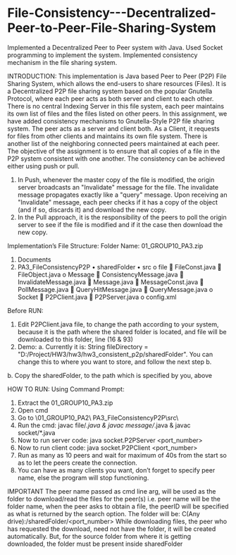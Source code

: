# File-Consistency---Decentralized-Peer-to-Peer-File-Sharing-System
Implemented a Decentralized Peer to Peer system with Java. 
Used Socket programming to implement the system. 
Implemented consistency mechanism in the file sharing system.

INTRODUCTION:
This implementation is Java based Peer to Peer (P2P) File Sharing System, which allows the end-users to share resources (Files). It is a Decentralized P2P file sharing system based on the popular Gnutella Protocol, where each peer acts as both server and client to each other. There is no central Indexing Server in this file system, each peer maintains its own list of files and the files listed on other peers. In this assignment, we have added consistency mechanisms to Gnutella-Style P2P file sharing system.
The peer acts as a server and client both. As a Client, it requests for files from other clients and maintains its own file system. There is another list of the neighboring connected peers maintained at each peer.
The objective of the assignment is to ensure that all copies of a file in the P2P system consistent with one another. The consistency can be achieved either using push or pull. 

1.	In Push, whenever the master copy of the file is modified, the origin server broadcasts an "Invalidate" message for the file. The invalidate message propagates exactly like a "query" message. Upon receiving an "Invalidate" message, each peer checks if it has a copy of the object (and if so, discards it) and download the new copy.
2.	In the Pull approach, it is the responsibility of the peers to poll the origin server to see if the file is modified and if it the case then download the new copy.


Implementation’s File Structure:
Folder Name: 01_GROUP10_PA3.zip
1.	Documents
2.	PA3_FileConsistencyP2P
•	sharedFolder
•	src
o	file
	FileConst.java
	FileObject.java
o	Message
	ConsistencyMessage.java
	InvalidateMessage.java
	Message.java
	MessageConst.java
	PollMessage.java
	QueryHitMessage.java
	QueryMessage.java
o	Socket
	P2PClient.java
	P2PServer.java
o	config.xml

Before RUN:
1.	Edit P2PClient.java file, to change the path according to your system, because it is the path where the shared folder is located, and file will be downloaded to this folder, line (16 & 93)
2.	 Demo:
a.	Currently it is: 
String fileDirectory = "D:/Project/HW3/hw3/hw3_consistent_p2p/sharedFolder". 
You can change this to where you want to store, and follow the next step b.

b.	Copy the sharedFolder, to the path which is specified by you, above


HOW TO RUN:
Using Command Prompt:
1.	Extract the 01_GROUP10_PA3.zip 
2.	Open cmd
3.	Go to \01_GROUP10_PA2\ PA3_FileConsistencyP2P\src\ 
3.	Run the cmd: javac file/*.java & javac message/*.java & javac socket/*.java
4.	Now to run server code: java socket.P2PServer <port_number>
5.	Now to run client code: java socket.P2PClient <port_number> 
6.	Run as many as 10 peers and wait for maximum of 40s from the start so as to let the peers create the connection.
7.	You can have as many clients you want, don’t forget to specify peer name, else the program will stop functioning.
	




IMPORTANT
The peer name passed as cmd line arg, will be used as the folder to download/read the files for the peer(s) i.e. peer name will be the folder name, when the peer asks to obtain a file, the peerID will be specified as what is returned by the search option.
The folder will be: C(Any drive):/sharedFolder/<port_number>
While downloading files, the peer who has requested the download, need not have the folder, it will be created automatically.
But, for the source folder from where it is getting downloaded, the folder must be present inside sharedFolder

